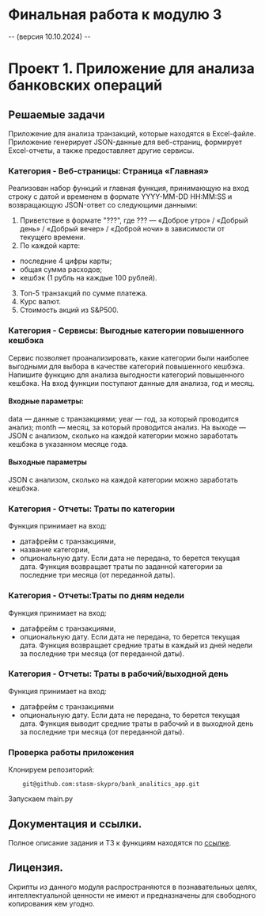 # Финальная работа к модулю 3 
 -- (версия 10.10.2024) --
# Проект 1. Приложение для анализа банковских операций
## Решаемые задачи
Приложение для анализа транзакций, которые находятся в Excel-файле. Приложение генерирует JSON-данные для веб-страниц, формирует Excel-отчеты, а также предоставляет другие сервисы.

### Категория - Веб-страницы: Страница «Главная»
Реализован набор функций и главная функция, принимающую на вход строку с датой и временем в формате YYYY-MM-DD HH:MM:SS
 и возвращающую JSON-ответ со следующими данными:
1. Приветствие в формате "???", где ??? — «Доброе утро» / «Добрый день» / «Добрый вечер» / «Доброй ночи» в зависимости от текущего времени.
2. По каждой карте:
* последние 4 цифры карты;
* общая сумма расходов;
* кешбэк (1 рубль на каждые 100 рублей).
3. Топ-5 транзакций по сумме платежа.
4. Курс валют.
5. Стоимость акций из S&P500.

### Категория - Сервисы: Выгодные категории повышенного кешбэка
Сервис позволяет проанализировать, какие категории были наиболее выгодными для выбора в качестве категорий повышенного кешбэка.
Напишите функцию для анализа выгодности категорий повышенного кешбэка.
На вход функции поступают данные для анализа, год и месяц.
#### Входные параметры:
data — данные с транзакциями;
year — год, за который проводится анализ;
month — месяц, за который проводится анализ.
На выходе — JSON с анализом, сколько на каждой категории можно заработать кешбэка в указанном месяце года.
#### Выходные параметры
JSON с анализом, сколько на каждой категории можно заработать кешбэка.

### Категория - Отчеты: Траты по категории
Функция принимает на вход:
* датафрейм с транзакциями,
* название категории,
* опциональную дату.
Если дата не передана, то берется текущая дата.
Функция возвращает траты по заданной категории за последние три месяца (от переданной даты).

### Категория - Отчеты:Траты по дням недели
Функция принимает на вход:
* датафрейм с транзакциями,
* опциональную дату.
Если дата не передана, то берется текущая дата.
Функция возвращает средние траты в каждый из дней недели за последние три месяца (от переданной даты).

### Категория - Отчеты: Траты в рабочий/выходной день
Функция принимает на вход:
* датафрейм с транзакциями
* опциональную дату.
Если дата не передана, то берется текущая дата.
Функция выводит средние траты в рабочий и в выходной день за последние три месяца (от переданной даты).

### Проверка работы приложения
Клонируем репозиторий:

        git@github.com:stasm-skypro/bank_analitics_app.git

Запускаем main.py

## Документация и ссылки.
Полное описание задания и ТЗ к функциям находятся по [ссылке](https://my.sky.pro/student-cabinet/stream-module/19727/course-final-work/materials).

## Лицензия.
Скрипты из данного модуля распространяются в познавательных целях, интеллектуальной ценности не имеют и предназначены для свободного копирования кем угодно.
